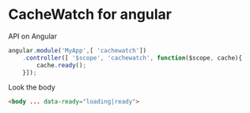# CacheWatch for angular

API on Angular

```javascript
angular.module('MyApp',[ 'cachewatch'])
	.controller([ '$scope', 'cachewatch', function($scope, cache){
		cache.ready();
	}]);

```

Look the body 
```html
<body ... data-ready="loading|ready">

```
